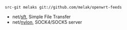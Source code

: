 
```
src-git melaks git://github.com/melak/openwrt-feeds
```

* net/[sft](http://nbenoit.tuxfamily.org/projects/sft/), Simple File Transfer
* net/[nylon](http://monkey.org/~marius/nylon/), SOCK4/SOCK5 server

